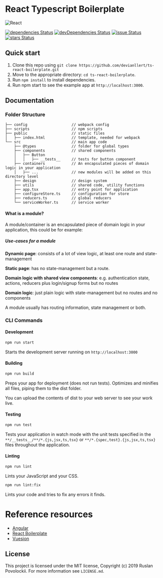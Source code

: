 # React Typescript Boilerplate

![React](https://cdn-images-1.medium.com/max/2000/1*wHF1g-nla64YMTAkCGc0Mg.jpeg "React")

[![dependencies Status](https://david-dm.org/devianllert/ts-react-boilerplate/status.svg)](https://david-dm.org/devianllert/ts-react-boilerplate) [![devDependencies Status](https://david-dm.org/devianllert/ts-react-boilerplate/dev-status.svg)](https://david-dm.org/devianllert/ts-react-boilerplate?type=dev) [![issue Status](https://img.shields.io/github/issues/devianllert/ts-react-boilerplate.svg)](https://github.com/devianllert/ts-react-boilerplate/issues) [![stars Status](https://img.shields.io/github/stars/devianllert/ts-react-boilerplate.svg)](https://github.com/devianllert/ts-react-boilerplate/stargazers)

## Quick start

1. Clone this repo using ```git clone https://github.com/devianllert/ts-react-boilerplate.git```
2. Move to the appropriate directory: ```cd ts-react-boilerplate```.
3. Run ```npm install``` to install dependencies.
4. Run npm start to see the example app at ```http://localhost:3000```.

## Documentation

### Folder Structure

```
├── config                    // webpack config
├── scripts                   // npm scripts
├── public                    // static files
│   ├── index.html            // template, needed for webpack
└── src                       // main app code
    ├── @types                // folder for global types
    ├── components            // shared components
    │   ├── Button
    │   │   ├── __tests__     // tests for button component
    ├── containers            // An encapsulated pieces of domain logic in your application
    │   ├── ...               // new modules will be added on this directory level
    ├── design                // design system
    ├── utils                 // shared code, utility functions
    ├── app.tsx               // entry point for application
    ├── configureStore.ts     // configuration for store
    ├── reducers.ts           // global reducers
    └── serviceWorker.ts      // service worker
```

#### What is a module?

A module/container is an encapsulated piece of domain logic in your application, this could be for example:

##### Use-cases for a module

**Dynamic page**: consists of a lot of view logic, at least one route and state-management

**Static page**: has no state-management but a route.

**Domain logic with shared view components**: e.g. authentication state, actions, reducers plus login/signup forms but no routes

**Domain logic**: just plain logic with state-management but no routes and no components

A module usually has routing information, state management or both.

### CLI Commands

#### Development

```bash
npm run start
```

Starts the development server running on ```http://localhost:3000```

#### Building

```bash
npm run build
```

Preps your app for deployment (does not run tests). Optimizes and minifies all files, piping them to the dist folder.

You can upload the contents of dist to your web server to see your work live.

#### Testing

```bash
npm run test
```

Tests your application in watch mode with the unit tests specified in the ```**/__tests__/**/*.{js,jsx,ts,tsx}``` or ```**/*.{spec,test}.{js,jsx,ts,tsx}``` files throughout the application.

#### Linting

```bash
npm run lint
```

Lints your JavaScript and your CSS.

```bash
npm run lint:fix
```

Lints your code and tries to fix any errors it finds.

# Reference resources

- [Angular](https://github.com/angular/angular)
- [React Boilerplate](https://github.com/react-boilerplate/react-boilerplate)
- [Vuesion](https://github.com/vuesion/vuesion)

## License

This project is licensed under the MIT license, Copyright (c) 2019 Ruslan Povolockii.
For more information see `LICENSE.md`.